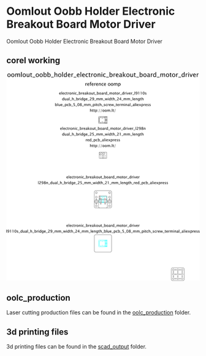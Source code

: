 # Oomlout Oobb Holder Electronic Breakout Board Motor Driver


Oomlout Oobb Holder Electronic Breakout Board Motor Driver  
  



## corel working
![](working_600.png) 


















## oolc_production
Laser cutting production files can be found in the [oolc_production](oolc_production) folder.

## 3d printing files
3d printing files can be found in the [scad_output](scad_output) folder.

